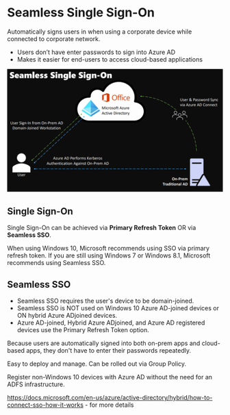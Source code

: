 # Seamless Single Sign-On

Automatically signs users in when using a corporate device while connected to corporate network.
- Users don’t have enter passwords to sign into Azure AD
- Makes it easier for end-users to access cloud-based applications

![17](Images/17.PNG)

## Single Sign-On
Single Sign-On can be achieved via **Primary Refresh Token** OR via **Seamless SSO**.

When using Windows 10, Microsoft recommends using SSO via primary refresh token. If you are still using Windows 7 or Windows 8.1, Microsoft recommends using Seamless SSO. 

## Seamless SSO
- Seamless SSO requires the user's device to be domain-joined.
- Seamless SSO is NOT used on Windows 10 Azure AD-joined devices or ON hybrid Azure ADjoined devices.
- Azure AD-joined, Hybrid Azure ADjoined, and Azure AD registered devices use the Primary Refresh Token option.

Because users are automatically signed into both on-prem apps and cloud-based apps, they don't have to enter their passwords repeatedly. 

Easy to deploy and manage. Can be rolled out via Group Policy. 

Register non-Windows 10 devices with Azure AD without the need for an ADFS infrastructure.

https://docs.microsoft.com/en-us/azure/active-directory/hybrid/how-to-connect-sso-how-it-works - for more details

